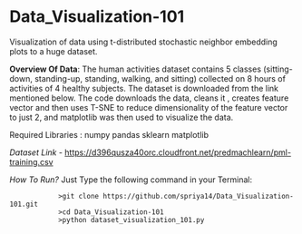 # Data_Visualization-101
Visualization of data using t-distributed stochastic neighbor embedding plots to a huge dataset.

**Overview Of Data**:
The human activities dataset contains 5 classes (sitting-down, standing-up, standing, walking, and sitting) collected on 8 hours of activities of 4 healthy subjects. The dataset is downloaded from the link mentioned below.
The code downloads the data, cleans it , creates feature vector and then uses T-SNE to reduce dimensionality of the feature vector to just 2, and matplotlib was then used to visualize the data.



Required Libraries :
        numpy
        pandas
        sklearn
        matplotlib
        
*Dataset Link* - https://d396qusza40orc.cloudfront.net/predmachlearn/pml-training.csv

_How To Run?_
        Just Type the following command in your Terminal:
                
                >git clone https://github.com/spriya14/Data_Visualization-101.git
                >cd Data_Visualization-101
                >python dataset_visualization_101.py
                




